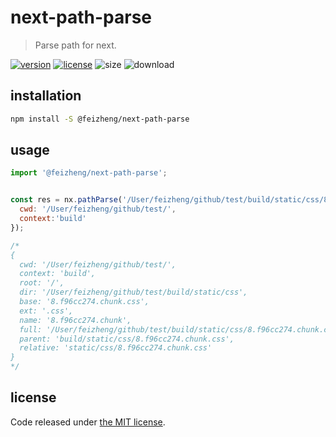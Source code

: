 # next-path-parse
> Parse path for next.

[![version][version-image]][version-url]
[![license][license-image]][license-url]
![size](size-image)
![download](download-image)


## installation
```bash
npm install -S @feizheng/next-path-parse
```

## usage
```js
import '@feizheng/next-path-parse';


const res = nx.pathParse('/User/feizheng/github/test/build/static/css/8.f96cc274.chunk.css', {
  cwd: '/User/feizheng/github/test/',
  context:'build'
});

/*
{
  cwd: '/User/feizheng/github/test/',
  context: 'build',
  root: '/',
  dir: '/User/feizheng/github/test/build/static/css',
  base: '8.f96cc274.chunk.css',
  ext: '.css',
  name: '8.f96cc274.chunk',
  full: '/User/feizheng/github/test/build/static/css/8.f96cc274.chunk.css',
  parent: 'build/static/css/8.f96cc274.chunk.css',
  relative: 'static/css/8.f96cc274.chunk.css'
}
*/
```

## license
Code released under [the MIT license](https://github.com/afeiship/next-path-parse/blob/master/LICENSE.txt).

[version-image]: https://img.shields.io/npm/v/@feizheng/next-path-parse
[version-url]: https://npmjs.org/package/@feizheng/next-path-parse

[license-image]: https://img.shields.io/npm/l/@feizheng/next-path-parse
[license-url]: https://github.com/afeiship/next-path-parse/blob/master/LICENSE.txt

[size-image]: https://img.shields.io/bundlephobia/minzip/@feizheng/next-path-parse
[download-image]: https://img.shields.io/npm/dw/@feizheng/next-path-parse
